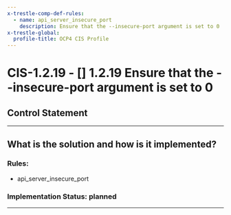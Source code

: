 ```yaml
---
x-trestle-comp-def-rules:
  - name: api_server_insecure_port
    description: Ensure that the --insecure-port argument is set to 0
x-trestle-global:
  profile-title: OCP4 CIS Profile
---
```


# CIS-1.2.19 - \[\] 1.2.19 Ensure that the --insecure-port argument is set to 0

## Control Statement

______________________________________________________________________

## What is the solution and how is it implemented?

<!-- For implementation status enter one of: implemented, partial, planned, alternative, not-applicable -->

<!-- Note that the list of rules under ### Rules: is read-only and changes will not be captured after assembly to JSON -->

<!-- Enter possible prose for implementation response at the control level here, after this comment -->

### Rules:

  - api_server_insecure_port

### Implementation Status: planned

______________________________________________________________________
